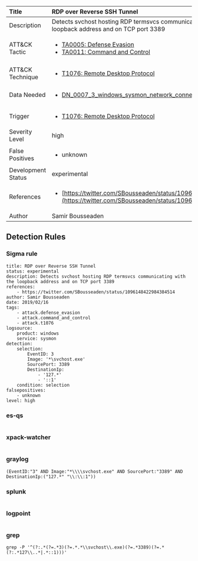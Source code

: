 | Title                | RDP over Reverse SSH Tunnel                                                                                                                                                 |
|:---------------------|:------------------------------------------------------------------------------------------------------------------------------------------------------------|
| Description          | Detects svchost hosting RDP termsvcs communicating with the loopback address and on TCP port 3389                                                                                                                                           |
| ATT&amp;CK Tactic    | <ul><li>[TA0005: Defense Evasion](https://attack.mitre.org/tactics/TA0005)</li><li>[TA0011: Command and Control](https://attack.mitre.org/tactics/TA0011)</li></ul>  |
| ATT&amp;CK Technique | <ul><li>[T1076: Remote Desktop Protocol](https://attack.mitre.org/techniques/T1076)</li></ul>                             |
| Data Needed          | <ul><li>[DN_0007_3_windows_sysmon_network_connection](../Data_Needed/DN_0007_3_windows_sysmon_network_connection.md)</li></ul>                                                         |
| Trigger              | <ul><li>[T1076: Remote Desktop Protocol](../Triggers/T1076.md)</li></ul>  |
| Severity Level       | high                                                                                                                                                 |
| False Positives      | <ul><li>unknown</li></ul>                                                                  |
| Development Status   | experimental                                                                                                                                                |
| References           | <ul><li>[https://twitter.com/SBousseaden/status/1096148422984384514](https://twitter.com/SBousseaden/status/1096148422984384514)</li></ul>                                                          |
| Author               | Samir Bousseaden                                                                                                                                                |


## Detection Rules

### Sigma rule

```
title: RDP over Reverse SSH Tunnel
status: experimental
description: Detects svchost hosting RDP termsvcs communicating with the loopback address and on TCP port 3389
references:
    - https://twitter.com/SBousseaden/status/1096148422984384514
author: Samir Bousseaden
date: 2019/02/16
tags:
    - attack.defense_evasion
    - attack.command_and_control
    - attack.t1076
logsource:
    product: windows
    service: sysmon
detection:
    selection:
        EventID: 3
        Image: '*\svchost.exe'
        SourcePort: 3389 
        DestinationIp:
            - '127.*'
            - '::1'
    condition: selection
falsepositives:
    - unknown
level: high
```





### es-qs
    
```

```


### xpack-watcher
    
```

```


### graylog
    
```
(EventID:"3" AND Image:"*\\\\svchost.exe" AND SourcePort:"3389" AND DestinationIp:("127.*" "\\:\\:1"))
```


### splunk
    
```

```


### logpoint
    
```

```


### grep
    
```
grep -P '^(?:.*(?=.*3)(?=.*.*\\svchost\\.exe)(?=.*3389)(?=.*(?:.*127\\..*|.*::1)))'
```



